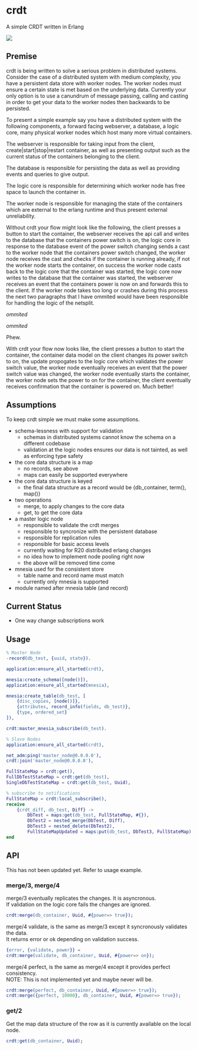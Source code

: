 # crdt
A simple CRDT written in Erlang

<img src="https://www.highstreet.io/wp-content/uploads/2014/12/sync.gif"/>


## Premise

crdt is being written to solve a serious problem in distributed systems.  Consider the case of a distributed system with medium complexity, you have a persistent data store with worker nodes.  The worker nodes must ensure a certain state is met based on the underlying data.  Currently your only option is to use a canundrum of message passing, calling and casting in order to get your data to the worker nodes then backwards to be persisted.  

To present a simple example say you have a distributed system with the following components, a forward facing webserver, a database, a logic core, many physical worker nodes which host many more virtual containers.

The webserver is responsible for taking input from the client, create|start|stop|restart container, as well as presenting output such as the current status of the containers belonging to the client.

The database is responsible for persisting the data as well as providing events and queries to give output.

The logic core is responsible for determining which worker node has free space to launch the container in.

The worker node is responsible for managing the state of the containers which are external to the erlang runtime and thus present external unreliability.

Without crdt your flow might look like the following, the client presses a button to start the container, the webserver receives the api call and writes to the database that the containers power switch is on, the logic core in response to the database event of the power switch changing sends a cast to the worker node that the containers power switch changed, the worker node receives the cast and checks if the container is running already, if not the worker node starts the container, on success the worker node casts back to the logic core that the container was started, the logic core now writes to the database that the container was started, the webserver receives an event that the containers power is now on and forwards this to the client. If the worker node takes too long or crashes during this process the next two paragraphs that I have ommited would have been responsible for handling the logic of the netsplit.

*ommited*
  
*ommited*  
  
Phew.  
  
With crdt your flow now looks like, the client presses a button to start the container, the container data model on the client changes its power switch to on, the update propogates to the logic core which validates the power switch value, the worker node eventually receives an event that the power switch value was changed, the worker node eventually starts the container, the worker node sets the power to on for the container, the client eventually receives confirmation that the container is powered on. Much better!

## Assumptions

To keep crdt simple we must make some assumptions.  
  - schema-lessness with support for validation
    - schemas in distributed systems cannot know the schema on a different codebase
    - validation at the logic nodes ensures our data is not tainted, as well as enforcing type safety
  - the core data structure is a map
    - no records, see above
    - maps can easily be supported everywhere
  - the core data structure is keyed
    - the final data structure as a record would be {db_container, term(), map()}
  - two operations
    - merge, to apply changes to the core data
    - get, to get the core data
  - a master logic node
    - responsible to validate the crdt merges
    - responsible to syncronize with the persistent database
    - responsible for replication rules
    - responsible for basic access levels
    - currently waiting for R20 distributed erlang changes
    - no idea how to implement node pooling right now
    - the above will be removed time come
  - mnesia used for the consistent store
    - table name and record name must match
    - currently only mnesia is supported
  - module named after mnesia table (and record)
    
## Current Status
  - One way change subscriptions work

## Usage

```erlang
% Master Node
-record(db_test, {uuid, state}).

application:ensure_all_started(crdt),

mnesia:create_schema([node()]),
application:ensure_all_started(mnesia),

mnesia:create_table(db_test, [
    {disc_copies, [node()]},
    {attributes, record_info(fields, db_test)}, 
    {type, ordered_set}
]),

crdt:master_mnesia_subscribe(db_test).
```

```erlang
% Slave Nodes
application:ensure_all_started(crdt),

net_adm:ping('master_node@0.0.0.0'),
crdt:join('master_node@0.0.0.0'),

FullStateMap = crdt:get(),
FullDbTestStateMap = crdt:get(db_test),
SingleDbTestStateMap = crdt:get(db_test, Uuid),

% subscribe to notifications
FullStateMap = crdt:local_subscribe(),
receive 
    {crdt_diff, db_test, Diff} -> 
        DbTest = maps:get(db_test, FullStateMap, #{}),
        DbTest2 = nested_merge(DbTest, Diff),
        DbTest3 = nested_delete(DbTest2),
        FullStateMapUpdated = maps:put(db_test, DbTest3, FullStateMap)
end
```

## API
This has not been updated yet. Refer to usage example.

### merge/3, merge/4
merge/3 eventually replicates the changes. It is asyncronous.  
If validation on the logic core fails the changes are ignored.  
```erlang
crdt:merge(db_container, Uuid, #{power=> true});
```   
merge/4 validate, is the same as merge/3 except it syncronously validates the data.  
It returns error or ok depending on validation success.  
```erlang
{error, {validate, power}} =
crdt:merge(validate, db_container, Uuid, #{power=> on});
```   
merge/4 perfect, is the same as merge/4 except it provides perfect consistency.  
NOTE: This is not implemented yet and maybe never will be.
```erlang
crdt:merge(perfect, db_container, Uuid, #{power=> true});
crdt:merge({perfect, 10000}, db_container, Uuid, #{power=> true});
```   
### get/2
Get the map data structure of the row as it is currently available on the local node.
```erlang
crdt:get(db_container, Uuid);
```   
